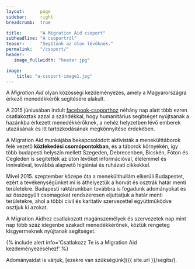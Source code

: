 ```yaml
---
layout:      page
sidebar:     right
breadcrumb:  true

title:       "A Migration Aid csoport"
subheadline: "A csoportról"
teaser:      "Segítünk az úton lévőknek."
permalink:   "/csoport/"
header:
   image_fullwidth: "header.jpg"

image:
    title: "a-csoport-image1.jpg"
---
```


A *Migration Aid* olyan közösségi kezdeményezés, amely a Magyarországra érkező menedékkérők segítésére alakult.

A 2015 júniusában indult [facebook-csoporthoz](https://www.facebook.com/migrationaid.org) néhány nap alatt több ezren csatlakoztak azzal a szándékkal, hogy humanitárius segítséget nyújtsanak a hazánkba érkezett menedékkérőknek, a nehéz helyzetben lévő emberek utazásának és itt tartózkodásának megkönnyítése érdekében.

A Migration Aid munkájába bekapcsolódott aktivisták a menekülttáborok felé vezető **közlekedési csomópontokban**, és a táborok környékén, így több budapesti helyszín mellett Szegeden, Debrecenben, Bicskén, Fóton és Cegléden is segítették az úton lévőket információval, élelemmel és innivalóval, továbbá alapvető higiéniai és ruházati cikkekkel.

Mivel 2015. szeptember közepe óta a menekülthullám elkerüli Budapestet, ezért a tevékenységünket mi is áthelyeztük a horvát és osztrák határ menti területekre. Budapesti raktárunkban továbbra is fogadunk adományokat és az összegyűlt csomagokat rendszeresen eljuttatjuk a határ menti területekre, ahol a többi civil és karitatív szervezettel együttműködve osztjuk ki azokat.

A Migration Aidhez csatlakozott magánszemélyek és szervezetek nap mint nap több száz idegenbe szakadt menedékkérőnek, köztük rengeteg kisgyermeknek nyújtanak segítséget.

{% include alert info='Csatlakozz Te is a Migration Aid kezdeményezéséhez!' %}

Adományaidat is várjuk, [ezekre van szükségünk]({{ site.url }}/segits/).
